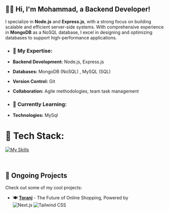 ## 👨‍💻 Hi, I'm Mohammad, a Backend Developer!

I specialize in **Node.js** and **Express.js**, with a strong focus on building scalable and efficient server-side systems. With comprehensive experience in **MongoDB** as a NoSQL database, I excel in designing and optimizing databases to support high-performance applications.</div>  
  

- ### 🚀 My Expertise:
- **Backend Development:** Node.js, Express.js
- **Databases:** MongoDB (NoSQL) , MySQL (SQL)
- **Version Control:** Git
- **Collaboration:** Agile methodologies, team task management  
  

- ### 🌱 Currently Learning:
- **Technologies:** MySql

# 💼 Tech Stack:
[![My Skills](https://skillicons.dev/icons?i=javascript,nodejs,expressjs,mongo,mysql,git,github&theme=dark)](https://skillicons.dev)

<br/>  

## 🚀 Ongoing Projects 

Check out some of my cool projects:

- 🍽️ **[Toranj](https://toranj.vercel.app)** - The Future of Online Shopping, Powered by  
  ![Next.js](https://skillicons.dev/icons?i=nextjs) ![Tailwind CSS](https://skillicons.dev/icons?i=tailwind)


